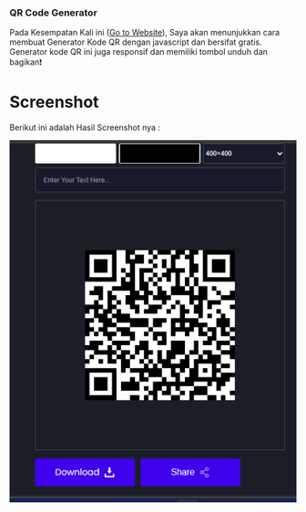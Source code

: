 ### QR Code Generator
Pada Kesempatan Kali ini ([Go to Website](https://youtu.be/I50Xwve6QW4)),  Saya akan menunjukkan cara membuat Generator Kode QR dengan javascript dan bersifat gratis. Generator kode QR ini juga responsif dan memiliki tombol unduh dan bagikan❗️

# Screenshot
Berikut ini adalah Hasil Screenshot nya :

![screenshot](hasil-screenshot.png)

